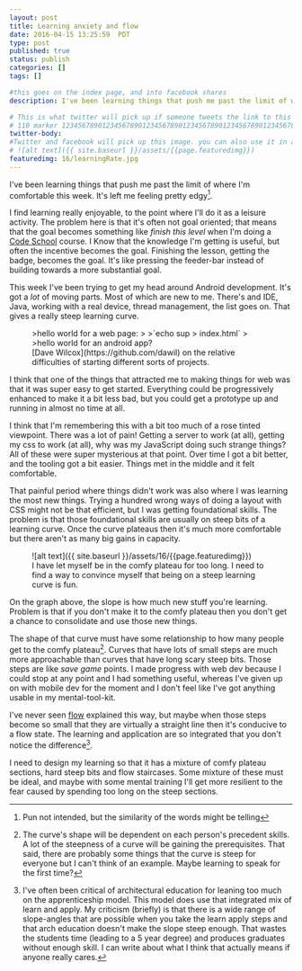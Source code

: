```yaml
---
layout: post
title: Learning anxiety and flow
date: 2016-04-15 13:25:59  PDT
type: post
published: true
status: publish
categories: []
tags: []

#this goes on the index page, and into facebook shares
description: I've been learning things that push me past the limit of where I'm comfortable this week. It's left me feeling pretty edgy.

# This is what twitter will pick up if someone tweets the link to this page 
# 110 marker 1234567890123456789012345678901234567890123456789012345678901234567890123456789012345678901234567890123456789
twitter-body:
#Twitter and facebook will pick up this image. you can also use it in a post with:
# ![alt text]({{ site.baseurl }}/assets/{{page.featuredimg}}) 
featuredimg: 16/learningRate.jpg
---
```


I've been learning things that push me past the limit of where I'm comfortable this week. It's left me feeling pretty edgy[^1]. 

I find learning really enjoyable, to the point where I'll do it as a leisure activity. The problem here is that it's often not goal oriented; that means that the goal becomes something like _finish this level_ when I'm doing a [Code School]() course. I Know that the knowledge I'm getting is useful, but often the incentive becomes the goal. Finishing the lesson, getting the badge, becomes the goal. It's like pressing the feeder-bar instead of building towards a more substantial goal.

This week I've been trying to get my head around Android development. It's got a _lot_ of moving parts. Most of which are new to me. There's and IDE, Java, working with a real device, thread management, the list goes on. That gives a really steep learning curve.

<figure class="half-width right">
>hello world for a web page:
>
>`echo sup > index.html`
>
>hello world for an android app?
<figcaption>
[Dave Wilcox](https://github.com/dawil) on the relative difficulties of starting different sorts of projects.
</figcaption>
</figure>

I think that one of the things that attracted me to making things for web was that it was super easy to get started. Everything could be progressively enhanced to make it a bit less bad, but you could get a prototype up and running in almost no time at all.

I think that I'm remembering this with a bit too much of a rose tinted viewpoint. There was a lot of pain! Getting a server to work (at all), getting my css to work (at all), why was my JavaScript doing such strange things? All of these were super mysterious at that point. Over time I got a bit better, and the tooling got a bit easier. Things met in the middle and it felt comfortable.

That painful period where things didn't work was also where I was learning the most new things. Trying a hundred wrong ways of doing a layout with CSS might not be that efficient, but I was getting foundational skills. The problem is that those foundational skills are usually on steep bits of a learning curve. Once the curve plateaus then it's much more comfortable but there aren't as many big gains in capacity.

<figure>
![alt text]({{ site.baseurl }}/assets/16/{{page.featuredimg}}) 
<figcaption>
I have let myself be in the comfy plateau for too long. I need to find a way to convince myself that being on a steep learning curve is fun.
</figcaption>
</figure>

On the graph above, the slope is how much new stuff you're learning. Problem is that if you don't make it to the comfy plateau then you don't get a chance to consolidate and use those new things. 

The shape of that curve must have some relationship to how many people get to the comfy plateau[^2]. Curves that have lots of small steps are much more approachable than curves that have long scary steep bits. Those steps are like _save game_ points. I made progress with web dev because I could stop at any point and I had something useful, whereas I've given up on with mobile dev for the moment and I don't feel like I've got anything usable in my mental-tool-kit.

I've never seen [flow](https://en.wikipedia.org/wiki/Flow_(psychology)) explained this way, but maybe when those steps become so small that they are virtually a straight line then it's conducive to a flow state. The learning and application are so integrated that you don't notice the difference[^3].

I need to design my learning so that it has a mixture of comfy plateau sections, hard steep bits and flow staircases. Some mixture of these must be ideal, and maybe with some mental training I'll get more resilient to the fear caused by spending too long on the steep sections.

[^1]: Pun not intended, but the similarity of the words might be telling

[^2]: The curve's shape will be dependent on each person's precedent skills. A lot of the steepness of a curve will be gaining the prerequisites. That said, there are probably some things that the curve is steep for everyone but I can't think of an example. Maybe learning to speak for the first time?

[^3]: I've often been critical of architectural education for leaning too much on the apprenticeship model. This model does use that integrated mix of learn and apply. My criticism (briefly) is that there is a wide range of slope-angles that are possible when you take the learn apply steps and that arch education doesn't make the slope steep enough. That wastes the students time (leading to a 5 year degree) and produces graduates without enough skill. I can write about what I think that actually means if anyone really cares.